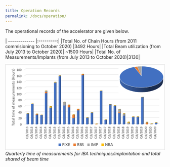 ```yaml
---
title: Operation Records
permalink: /docs/operation/
---
```


The operational records of the accelerator are given below.

| ------------- |:---------:|
|Total No. of Chain Hours (from 2011 commisioning to October 2020) |3492 Hours|
|Total Beam utilization (from July 2013 to October 2020)| ~1500 Hours|
|Total No. of Measurements/Implants (from July 2013 to October 2020)|3130|


![Quarterly operation time ](/Photos/opera1.png)
*Quarterly time of measurements for IBA techniques/implantation and total shared of beam time*